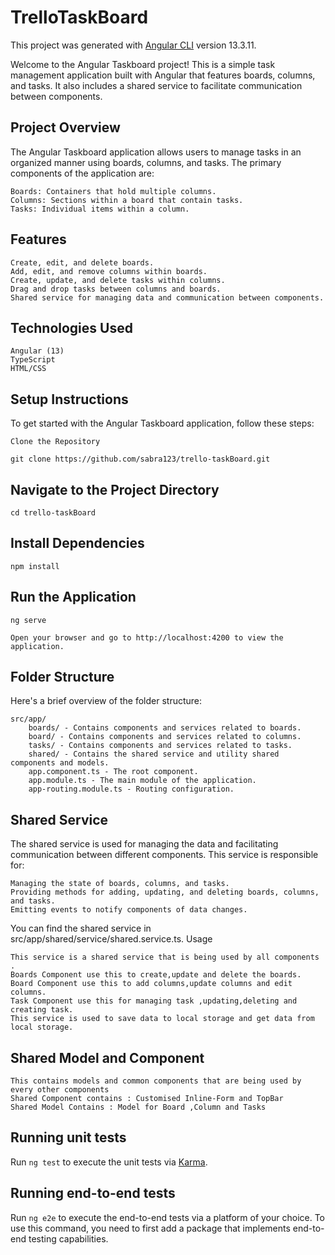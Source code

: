 # TrelloTaskBoard

This project was generated with [Angular CLI](https://github.com/angular/angular-cli) version 13.3.11.


Welcome to the Angular Taskboard project! This is a simple task management application built with Angular that features boards, columns, and tasks. It also includes a shared service to facilitate communication between components.

## Project Overview

The Angular Taskboard application allows users to manage tasks in an organized manner using boards, columns, and tasks. The primary components of the application are:

    Boards: Containers that hold multiple columns.
    Columns: Sections within a board that contain tasks.
    Tasks: Individual items within a column.

## Features

    Create, edit, and delete boards.
    Add, edit, and remove columns within boards.
    Create, update, and delete tasks within columns.
    Drag and drop tasks between columns and boards.
    Shared service for managing data and communication between components.

## Technologies Used

    Angular (13)
    TypeScript
    HTML/CSS

## Setup Instructions

To get started with the Angular Taskboard application, follow these steps:

    Clone the Repository
    
    git clone https://github.com/sabra123/trello-taskBoard.git

## Navigate to the Project Directory

    cd trello-taskBoard

## Install Dependencies

    npm install

## Run the Application

    ng serve

    Open your browser and go to http://localhost:4200 to view the application.

## Folder Structure

Here's a brief overview of the folder structure:

    src/app/
        boards/ - Contains components and services related to boards.
        board/ - Contains components and services related to columns.
        tasks/ - Contains components and services related to tasks.
        shared/ - Contains the shared service and utility shared components and models.
        app.component.ts - The root component.
        app.module.ts - The main module of the application.
        app-routing.module.ts - Routing configuration.


## Shared Service

The shared service is used for managing the data and facilitating communication between different components. This service is responsible for:

    Managing the state of boards, columns, and tasks.
    Providing methods for adding, updating, and deleting boards, columns, and tasks.
    Emitting events to notify components of data changes.

You can find the shared service in src/app/shared/service/shared.service.ts.
Usage

    This service is a shared service that is being used by all components .
    Boards Component use this to create,update and delete the boards.
    Board Component use this to add columns,update columns and edit columns.
    Task Component use this for managing task ,updating,deleting and creating task.
    This service is used to save data to local storage and get data from local storage.

## Shared Model and Component

    This contains models and common components that are being used by every other components 
    Shared Component contains : Customised Inline-Form and TopBar 
    Shared Model Contains : Model for Board ,Column and Tasks

## Running unit tests

Run `ng test` to execute the unit tests via [Karma](https://karma-runner.github.io).

## Running end-to-end tests

Run `ng e2e` to execute the end-to-end tests via a platform of your choice. To use this command, you need to first add a package that implements end-to-end testing capabilities.


